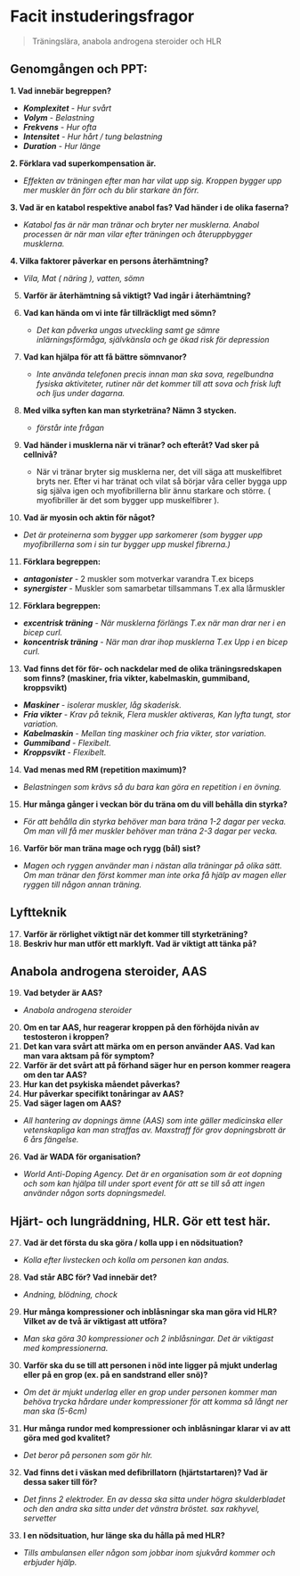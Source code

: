 # Facit instuderingsfragor
> Träningslära, anabola androgena steroider och HLR

## Genomgången och PPT:
**1. Vad innebär begreppen?**
   - ***Komplexitet*** - *Hur svårt*
   - ***Volym*** - *Belastning*
   - ***Frekvens*** - *Hur ofta*
   - ***Intensitet*** - *Hur hårt / tung belastning*
   - ***Duration*** - *Hur länge*


**2. Förklara vad superkompensation är.**
   - *Effekten av träningen efter man har vilat upp sig. Kroppen bygger upp mer muskler än förr och du blir starkare än förr.*

**3. Vad är en katabol respektive anabol fas? Vad händer i de olika faserna?**
   - *Katabol fas är när man tränar och bryter ner musklerna. Anabol processen är när man vilar efter träningen och återuppbygger musklerna.*

**4. Vilka faktorer påverkar en persons återhämtning?**
   - *Vila, Mat ( näring ), vatten, sömn*

5. **Varför är återhämtning så viktigt? Vad ingår i återhämtning?** 
6. **Vad kan hända om vi inte får tillräckligt med sömn?**
   - *Det kan påverka ungas utveckling samt ge sämre inlärningsförmåga, självkänsla och ge ökad risk för depression*

7. **Vad kan hjälpa för att få bättre sömnvanor?**
   - *Inte använda telefonen precis innan man ska sova, regelbundna fysiska aktiviteter, rutiner när det kommer till att sova och frisk luft och ljus under dagarna.*

8. **Med vilka syften kan man styrketräna? Nämn 3 stycken.**
   - *förstår inte frågan*

9. **Vad händer i musklerna när vi tränar? och efteråt? Vad sker på cellnivå?**
   - När vi tränar bryter sig musklerna ner, det vill säga att muskelfibret bryts ner. Efter vi har tränat och vilat så börjar våra celler bygga upp sig själva igen och myofibrillerna blir ännu starkare och större. ( myofibriller är det som bygger upp muskelfibrer ).

10. **Vad är myosin och aktin för något?**
   - *Det är proteinerna som bygger upp sarkomerer (som bygger upp myofibrillerna som i sin tur bygger upp muskel fibrerna.)*

11. **Förklara begreppen:**
   - ***antagonister*** - 2 muskler som motverkar varandra T.ex biceps
   - ***synergister*** - Muskler som samarbetar tillsammans T.ex alla lårmuskler

12. **Förklara begreppen:**
   - ***excentrisk träning*** - *När musklerna förlängs T.ex när man drar ner i en bicep curl.* 
   - ***koncentrisk träning*** - *När man drar ihop musklerna T.ex Upp i en bicep curl.*

13. **Vad finns det för för- och nackdelar med de olika träningsredskapen som finns? (maskiner, fria vikter, kabelmaskin, gummiband, kroppsvikt)**
   - ***Maskiner*** - *isolerar muskler, låg skaderisk.*
   - ***Fria vikter*** - *Krav på teknik, Flera muskler aktiveras, Kan lyfta tungt, stor variation.*
   - ***Kabelmaskin*** - *Mellan ting maskiner och fria vikter, stor variation.*
   - ***Gummiband*** - *Flexibelt.*
   - ***Kroppsvikt*** - *Flexibelt.*

14. **Vad menas med RM (repetition maximum)?**
   - *Belastningen som krävs så du bara kan göra en repetition i en övning.*

15. **Hur många gånger i veckan bör du träna om du vill behålla din styrka?**
   - *För att behålla din styrka behöver man bara träna 1-2 dagar per vecka. Om man vill få mer muskler behöver man träna 2-3 dagar per vecka.*

16. **Varför bör man träna mage och rygg (bål) sist?**
   - *Magen och ryggen använder man i nästan alla träningar på olika sätt. Om man tränar den först kommer man inte orka få hjälp av magen eller ryggen till någon annan träning.*

## Lyftteknik
17. **Varför är rörlighet viktigt när det kommer till styrketräning?**
18. **Beskriv hur man utför ett marklyft. Vad är viktigt att tänka på?**

## Anabola androgena steroider, AAS 
19. **Vad betyder är AAS?**
   - *Anabola androgena steroider*
 
20. **Om en tar AAS, hur reagerar kroppen på den förhöjda nivån av testosteron i kroppen?**
21. **Det kan vara svårt att märka om en person använder AAS. Vad kan man vara aktsam på för symptom?**
22. **Varför är det svårt att på förhand säger hur en person kommer reagera om den tar AAS?**
23. **Hur kan det psykiska måendet påverkas?**
24. **Hur påverkar specifikt tonåringar av AAS?**
25. **Vad säger lagen om AAS?**
   - *All hantering av dopnings ämne (AAS) som inte gäller medicinska eller vetenskapliga kan man straffas av. Maxstraff för grov dopningsbrott är 6 års fängelse.*

26. **Vad är WADA för organisation?**
   - *World Anti-Doping Agency. Det är en organisation som är eot dopning och som kan hjälpa till under sport event för att se till så att ingen använder någon sorts dopningsmedel.*

## Hjärt- och lungräddning, HLR. Gör ett test här.
27. **Vad är det första du ska göra / kolla upp i en nödsituation?**
   - *Kolla efter livstecken och kolla om personen kan andas.*

28. **Vad står ABC för? Vad innebär det?**
   - *Andning, blödning, chock*

29. **Hur många kompressioner och inblåsningar ska man göra vid HLR? Vilket av de två är viktigast att utföra?**
   - *Man ska göra 30 kompressioner och 2 inblåsningar. Det är viktigast med kompressionerna.*

30. **Varför ska du se till att personen i nöd inte ligger på mjukt underlag eller på en grop (ex. på en sandstrand eller snö)?**
   - *Om det är mjukt underlag eller en grop under personen kommer man behöva trycka hårdare under kompressioner för att komma så långt ner man ska (5-6cm)*

31. **Hur många rundor med kompressioner och inblåsningar klarar vi av att göra med god kvalitet?**
   - *Det beror på personen som gör hlr.*

32. **Vad finns det i väskan med defibrillatorn (hjärtstartaren)? Vad är dessa saker till för?**
   - *Det finns 2 elektroder. En av dessa ska sitta under högra skulderbladet och den andra ska sitta under det vänstra bröstet. sax rakhyvel, servetter*

33. **I en nödsituation, hur länge ska du hålla på med HLR?**
   - *Tills ambulansen eller någon som jobbar inom sjukvård kommer och erbjuder hjälp.*









